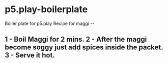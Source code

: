 # p5.play-boilerplate
Boiler plate for p5.play
Recipe for maggi --

1 - Boil Maggi for 2 mins.
2 - After the maggi become soggy just add spices inside the packet.
3 - Serve it hot.
------------

